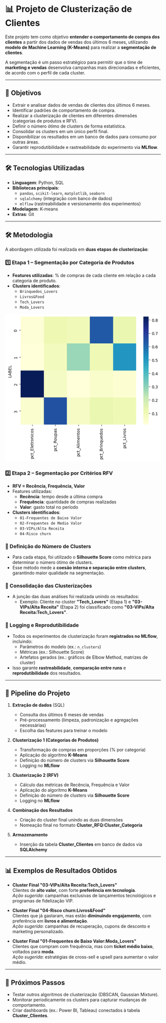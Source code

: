 # 📊 Projeto de Clusterização de Clientes

Este projeto tem como objetivo **entender o comportamento de compra dos clientes** a partir dos dados de vendas dos últimos 6 meses, utilizando **modelo de Machine Learning (K-Means)** para realizar a **segmentação de clientes**.  

A segmentação é um passo estratégico para permitir que o time de **marketing e vendas** desenvolva campanhas mais direcionadas e eficientes, de acordo com o perfil de cada cluster.

---

## 🚀 Objetivos
- Extrair e analisar dados de vendas de clientes dos últimos 6 meses.
- Identificar padrões de comportamento de compra.
- Realizar a clusterização de clientes em diferentes dimensões (categorias de produtos e RFV).
- Definir o número ótimo de clusters de forma estatística.
- Consolidar os clusters em um único perfil final.
- Disponibilizar os resultados em um banco de dados para consumo por outras áreas.
- Garantir reprodutibilidade e rastreabilidade do experimento via **MLflow**.

---

## 🛠️ Tecnologias Utilizadas

- **Linguagem**: Python, SQL
- **Bibliotecas principais**:
  - `pandas`, `scikit-learn`, `matplotlib`, `seaborn`
  - `sqlalchemy` (integração com banco de dados)
  - `mlflow` (rastreabilidade e versionamento dos experimentos)
- **Modelagem**: K-means
- **Extras**: Git

---

## 🛠️ Metodologia

A abordagem utilizada foi realizada em **duas etapas de clusterização**:

### 1️⃣ Etapa 1 – Segmentação por Categoria de Produtos
- **Features utilizadas**: % de compras de cada cliente em relação a cada categoria de produto.
- **Clusters identificados**:
  - `Brinquedos_Lovers`
  - `Livros&Food`
  - `Tech_Lovers`
  - `Moda_Lovers`

![Definição dos clusters por categoria de produtos](data/clusters_produtos.png)











### 2️⃣ Etapa 2 – Segmentação por Critérios RFV
- **RFV = Recência, Frequência, Valor**
- Features utilizadas:
  - **Recência**: tempo desde a última compra
  - **Frequência**: quantidade de compras realizadas
  - **Valor**: gasto total no período
- **Clusters identificados**:
  - `01-Frequentes de Baixo Valor`
  - `02-Frequentes de Medio Valor`
  - `03-VIPs/Alta Receita`
  - `04-Risco churn`

### 📐 Definição do Número de Clusters
- Para cada etapa, foi utilizado o **Silhouette Score** como métrica para determinar o número ótimo de clusters.  
- Esse método mede a **coesão interna e separação entre clusters**, garantindo maior qualidade na segmentação.

### 🔗 Consolidação das Clusterizações
- A junção das duas análises foi realizada unindo os resultados:  
  - Exemplo: Cliente no cluster **"Tech_Lovers"** (Etapa 1) e **"03-VIPs/Alta Receita"** (Etapa 2) foi classificado como **"03-VIPs/Alta Receita:Tech_Lovers"**.  

### 📝 Logging e Reprodutibilidade
- Todos os experimentos de clusterização foram **registrados no MLflow**, incluindo:
  - Parâmetros do modelo (ex.: `n_clusters`)
  - Métricas (ex.: Silhouette Score)
  - Artefatos gerados (ex.: gráficos de Elbow Method, matrizes de cluster)
- Isso garante **rastreabilidade**, **comparação entre runs** e **reprodutibilidade** dos resultados.

---

## 🧩 Pipeline do Projeto

1. **Extração de dados** (SQL)
   - Consulta dos últimos 6 meses de vendas
   - Pré-processamento (limpeza, padronização e agregações necessárias)
   - Escolha das features para treinar o modelo

2. **Clusterização 1 (Categorias de Produtos)**
   - Transformação de compras em proporções (% por categoria)
   - Aplicação do algoritmo **K-Means**
   - Definição do número de clusters via **Silhouette Score**
   - Logging no **MLflow**

3. **Clusterização 2 (RFV)**
   - Cálculo das métricas de Recência, Frequência e Valor
   - Aplicação do algoritmo **K-Means**
   - Definição do número de clusters via **Silhouette Score**
   - Logging no **MLflow**

4. **Combinação dos Resultados**
   - Criação do cluster final unindo as duas dimensões
   - Nomeação final no formato **Cluster_RFQ:Cluster_Categoria**

5. **Armazenamento**
   - Inserção da tabela **Cluster_Clientes** em banco de dados via **SQLAlchemy**

---


## 📊 Exemplos de Resultados Obtidos

- **Cluster Final "03-VIPs/Alta Receita:Tech_Lovers"**  
  Clientes de **alto valor**, com forte **preferência em tecnologia**.  
  *Ação sugerida*: campanhas exclusivas de lançamentos tecnológicos e programas de fidelização VIP.

- **Cluster Final "04-Risco churn:Livros&Food"**  
  Clientes que já gastaram, mas estão **diminuindo engajamento**, com preferência em **livros e alimentação**.  
  *Ação sugerida*: campanhas de recuperação, cupons de desconto e marketing personalizado.

- **Cluster Final "01-Frequentes de Baixo Valor:Moda_Lovers"**  
  Clientes que compram com frequência, mas com **ticket médio baixo**, voltados para **moda**.  
  *Ação sugerida*: estratégias de cross-sell e upsell para aumentar o valor médio.


---

## 📌 Próximos Passos

- Testar outros algoritmos de clusterização (DBSCAN, Gaussian Mixture).
- Monitorar periodicamente os clusters para capturar mudanças de comportamento.
- Criar dashboards (ex.: Power BI, Tableau) conectados à tabela **Cluster_Clientes**.







